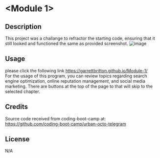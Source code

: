 # <Module 1>

## Description
This project was a challange to refractor the starting code, ensuring that it still looked and functioned the same as provided screenshot.
![image](https://github.com/GarrettBritton/Module-1/assets/147960154/d861d5e8-bd0d-46d3-ae3a-809a9687d168)


## Usage
please click the following link https://garrettbritton.github.io/Module-1/
<br>
For the usage of this program, you can review topics regarding search engine optimization, online reputation management, and social media marketing. There are buttons at the top of the page to that will skip to the selected chapter.

## Credits
Source code received from coding-boot-camp at: 
<br>
https://github.com/coding-boot-camp/urban-octo-telegram

## License
N/A


